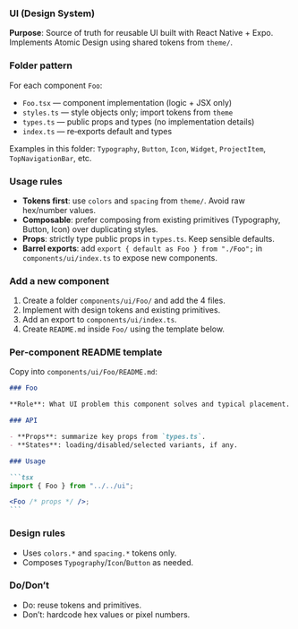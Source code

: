 ### UI (Design System)

**Purpose**: Source of truth for reusable UI built with React Native + Expo. Implements Atomic Design using shared tokens from `theme/`.

### Folder pattern

For each component `Foo`:

- `Foo.tsx` — component implementation (logic + JSX only)
- `styles.ts` — style objects only; import tokens from `theme`
- `types.ts` — public props and types (no implementation details)
- `index.ts` — re‑exports default and types

Examples in this folder: `Typography`, `Button`, `Icon`, `Widget`, `ProjectItem`, `TopNavigationBar`, etc.

### Usage rules

- **Tokens first**: use `colors` and `spacing` from `theme/`. Avoid raw hex/number values.
- **Composable**: prefer composing from existing primitives (Typography, Button, Icon) over duplicating styles.
- **Props**: strictly type public props in `types.ts`. Keep sensible defaults.
- **Barrel exports**: add `export { default as Foo } from "./Foo";` in `components/ui/index.ts` to expose new components.

### Add a new component

1. Create a folder `components/ui/Foo/` and add the 4 files.
2. Implement with design tokens and existing primitives.
3. Add an export to `components/ui/index.ts`.
4. Create `README.md` inside `Foo/` using the template below.

### Per‑component README template

Copy into `components/ui/Foo/README.md`:

````md
### Foo

**Role**: What UI problem this component solves and typical placement.

### API

- **Props**: summarize key props from `types.ts`.
- **States**: loading/disabled/selected variants, if any.

### Usage

```tsx
import { Foo } from "../../ui";

<Foo /* props */ />;
```
````

### Design rules

- Uses `colors.*` and `spacing.*` tokens only.
- Composes `Typography`/`Icon`/`Button` as needed.

### Do/Don’t

- Do: reuse tokens and primitives.
- Don’t: hardcode hex values or pixel numbers.

```


```
